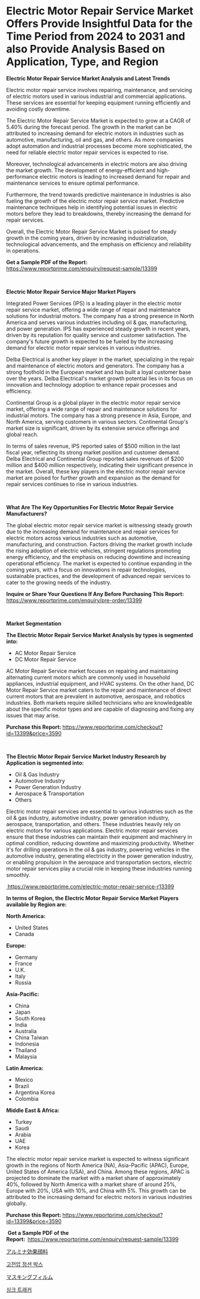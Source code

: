 <p><h1>Electric Motor Repair Service Market Offers Provide Insightful Data for the Time Period from 2024 to 2031 and also Provide Analysis Based on Application, Type, and Region</h1></p><p><strong>Electric Motor Repair Service Market Analysis and Latest Trends</strong></p>
<p><p>Electric motor repair service involves repairing, maintenance, and servicing of electric motors used in various industrial and commercial applications. These services are essential for keeping equipment running efficiently and avoiding costly downtime.</p><p>The Electric Motor Repair Service Market is expected to grow at a CAGR of 5.40% during the forecast period. The growth in the market can be attributed to increasing demand for electric motors in industries such as automotive, manufacturing, oil and gas, and others. As more companies adopt automation and industrial processes become more sophisticated, the need for reliable electric motor repair services is expected to rise.</p><p>Moreover, technological advancements in electric motors are also driving the market growth. The development of energy-efficient and high-performance electric motors is leading to increased demand for repair and maintenance services to ensure optimal performance.</p><p>Furthermore, the trend towards predictive maintenance in industries is also fueling the growth of the electric motor repair service market. Predictive maintenance techniques help in identifying potential issues in electric motors before they lead to breakdowns, thereby increasing the demand for repair services.</p><p>Overall, the Electric Motor Repair Service Market is poised for steady growth in the coming years, driven by increasing industrialization, technological advancements, and the emphasis on efficiency and reliability in operations.</p></p>
<p><strong>Get a Sample PDF of the Report:&nbsp;</strong> <a href="https://www.reportprime.com/enquiry/request-sample/13399">https://www.reportprime.com/enquiry/request-sample/13399</a></p>
<p>&nbsp;</p>
<p><strong>Electric Motor Repair Service Major Market Players</strong></p>
<p><p>Integrated Power Services (IPS) is a leading player in the electric motor repair service market, offering a wide range of repair and maintenance solutions for industrial motors. The company has a strong presence in North America and serves various industries including oil & gas, manufacturing, and power generation. IPS has experienced steady growth in recent years, driven by its reputation for quality service and customer satisfaction. The company's future growth is expected to be fueled by the increasing demand for electric motor repair services in various industries.</p><p>Delba Electrical is another key player in the market, specializing in the repair and maintenance of electric motors and generators. The company has a strong foothold in the European market and has built a loyal customer base over the years. Delba Electrical's market growth potential lies in its focus on innovation and technology adoption to enhance repair processes and efficiency.</p><p>Continental Group is a global player in the electric motor repair service market, offering a wide range of repair and maintenance solutions for industrial motors. The company has a strong presence in Asia, Europe, and North America, serving customers in various sectors. Continental Group's market size is significant, driven by its extensive service offerings and global reach.</p><p>In terms of sales revenue, IPS reported sales of $500 million in the last fiscal year, reflecting its strong market position and customer demand. Delba Electrical and Continental Group reported sales revenues of $200 million and $400 million respectively, indicating their significant presence in the market. Overall, these key players in the electric motor repair service market are poised for further growth and expansion as the demand for repair services continues to rise in various industries.</p></p>
<p>&nbsp;</p>
<p><strong>What Are The Key Opportunities For Electric Motor Repair Service Manufacturers?</strong></p>
<p><p>The global electric motor repair service market is witnessing steady growth due to the increasing demand for maintenance and repair services for electric motors across various industries such as automotive, manufacturing, and construction. Factors driving the market growth include the rising adoption of electric vehicles, stringent regulations promoting energy efficiency, and the emphasis on reducing downtime and increasing operational efficiency. The market is expected to continue expanding in the coming years, with a focus on innovations in repair technologies, sustainable practices, and the development of advanced repair services to cater to the growing needs of the industry.</p></p>
<p><strong>Inquire or Share Your Questions If Any Before Purchasing This Report:</strong> <a href="https://www.reportprime.com/enquiry/pre-order/13399">https://www.reportprime.com/enquiry/pre-order/13399</a></p>
<p>&nbsp;</p>
<p><strong>Market Segmentation</strong></p>
<p><strong>The Electric Motor Repair Service Market Analysis by types is segmented into:</strong></p>
<p><ul><li>AC Motor Repair Service</li><li>DC Motor Repair Service</li></ul></p>
<p><p>AC Motor Repair Service market focuses on repairing and maintaining alternating current motors which are commonly used in household appliances, industrial equipment, and HVAC systems. On the other hand, DC Motor Repair Service market caters to the repair and maintenance of direct current motors that are prevalent in automotive, aerospace, and robotics industries. Both markets require skilled technicians who are knowledgeable about the specific motor types and are capable of diagnosing and fixing any issues that may arise.</p></p>
<p><strong>Purchase this Report:&nbsp;</strong><a href="https://www.reportprime.com/checkout?id=13399&price=3590">https://www.reportprime.com/checkout?id=13399&price=3590</a></p>
<p>&nbsp;</p>
<p><strong>The Electric Motor Repair Service Market Industry Research by Application is segmented into:</strong></p>
<p><ul><li>Oil & Gas Industry</li><li>Automotive Industry</li><li>Power Generation Industry</li><li>Aerospace & Transportation</li><li>Others</li></ul></p>
<p><p>Electric motor repair services are essential to various industries such as the oil & gas industry, automotive industry, power generation industry, aerospace, transportation, and others. These industries heavily rely on electric motors for various applications. Electric motor repair services ensure that these industries can maintain their equipment and machinery in optimal condition, reducing downtime and maximizing productivity. Whether it's for drilling operations in the oil & gas industry, powering vehicles in the automotive industry, generating electricity in the power generation industry, or enabling propulsion in the aerospace and transportation sectors, electric motor repair services play a crucial role in keeping these industries running smoothly.</p></p>
<p><a href="https://www.reportprime.com/electric-motor-repair-service-r13399">&nbsp;https://www.reportprime.com/electric-motor-repair-service-r13399</a></p>
<p><strong>In terms of Region, the Electric Motor Repair Service Market Players available by Region are:</strong></p>
<p>
    <p> <strong> North America: </strong>
        <ul>
            <li>United States</li>
            <li>Canada</li>
        </ul>
        </p> 
    <p> <strong> Europe: </strong>
        <ul>
            <li>Germany</li>
            <li>France</li>
            <li>U.K.</li>
            <li>Italy</li>
            <li>Russia</li>
        </ul>
        </p> 
    <p> <strong> Asia-Pacific: </strong>
        <ul>
            <li>China</li>
            <li>Japan</li>
            <li>South Korea</li>
            <li>India</li>
            <li>Australia</li>
            <li>China Taiwan</li>
            <li>Indonesia</li>
            <li>Thailand</li>
            <li>Malaysia</li>
        </ul>
        </p> 
    <p> <strong> Latin America: </strong>
        <ul>
            <li>Mexico</li>
            <li>Brazil</li>
            <li>Argentina Korea</li>
            <li>Colombia</li>
        </ul>
        </p> 
    <p> <strong> Middle East & Africa: </strong>
        <ul>
            <li>Turkey</li>
            <li>Saudi</li>
            <li>Arabia</li>
            <li>UAE</li>
            <li>Korea</li>
        </ul>
    </p>
    </p>
<p><p>The electric motor repair service market is expected to witness significant growth in the regions of North America (NA), Asia-Pacific (APAC), Europe, United States of America (USA), and China. Among these regions, APAC is projected to dominate the market with a market share of approximately 40%, followed by North America with a market share of around 25%, Europe with 20%, USA with 10%, and China with 5%. This growth can be attributed to the increasing demand for electric motors in various industries globally.</p></p>
<p><strong>Purchase this Report: </strong><a href="https://www.reportprime.com/checkout?id=13399&price=3590">https://www.reportprime.com/checkout?id=13399&price=3590</a></p>
<p>&nbsp;<strong>Get a Sample PDF of the Report:&nbsp;&nbsp;</strong><a href="https://www.reportprime.com/enquiry/request-sample/13399">https://www.reportprime.com/enquiry/request-sample/13399</a></p>
<p><strong></strong></p>
<p><p><a href="https://medium.com/@levihamilton5801940/%E3%82%A2%E3%83%AB%E3%83%9F%E3%83%8A%E5%8A%B9%E6%9E%9C%E9%A1%94%E6%96%99%E5%B8%82%E5%A0%B4-2031%E5%B9%B4%E3%81%BE%E3%81%A7%E3%81%AE%E6%88%90%E5%8A%9F%E3%81%99%E3%82%8B%E3%83%93%E3%82%B8%E3%83%8D%E3%82%B9%E6%88%A6%E7%95%A5%E3%81%AE%E9%8D%B5%E3%82%92%E4%BA%88%E6%B8%AC-73feae946865">アルミナ効果顔料</a></p><p><a href="https://medium.com/@jodyomenick905/%EA%B3%A0%EC%95%95-%EC%A0%91%EC%86%8D%EB%B0%95%EC%8A%A4-%EC%8B%9C%EC%9E%A5-%EB%B6%84%EC%84%9D-%EB%B0%8F-%EA%B7%9C%EB%AA%A8-%EC%98%88%EC%B8%A1%EC%9D%80-2024%EB%85%84%EB%B6%80%ED%84%B0-2031%EB%85%84%EA%B9%8C%EC%A7%80%EC%9E%85%EB%8B%88%EB%8B%A4-b975f8a377d9">고전압 정션 박스</a></p><p><a href="https://medium.com/@aaronanfotrrd897367/%E3%83%9E%E3%82%B9%E3%82%AD%E3%83%B3%E3%82%B0%E3%83%95%E3%82%A3%E3%83%AB%E3%83%A0%E5%B8%82%E5%A0%B4%E8%A6%8F%E6%A8%A1%E3%81%8A%E3%82%88%E3%81%B3%E5%B8%82%E5%A0%B4%E5%8B%95%E5%90%91-%E5%AE%8C%E5%85%A8%E3%81%AA%E6%A5%AD%E7%95%8C%E6%A6%82%E8%A6%81-2024%E5%B9%B4%E3%81%8B%E3%82%892031%E5%B9%B4-1209bc52d067">マスキングフィルム</a></p><p><a href="https://medium.com/@wilsoniehn789562023/%EC%8B%B1%ED%81%AC-%ED%8A%B8%EB%9E%98%EC%BB%A4-%EC%8B%9C%EC%9E%A5-%EA%B2%BD%EC%9F%81-%EB%B6%84%EC%84%9D-%EC%8B%9C%EC%9E%A5-%EB%8F%99%ED%96%A5-%EB%B0%8F-2031%EB%85%84%EA%B9%8C%EC%A7%80%EC%9D%98-%EC%98%88%EC%B8%A1-845e53580ac4">싱크 트래커</a></p></p>